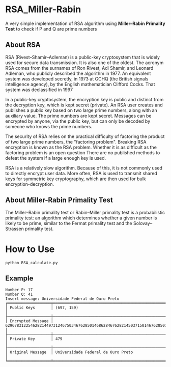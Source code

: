 # RSA_Miller-Rabin
A very simple implementation of RSA algorithm using **Miller–Rabin Primality Test** to check if P and Q are prime numbers

## About RSA

RSA (Rivest–Shamir–Adleman) is a public-key cryptosystem that is widely used for secure data transmission. It is also one of the oldest. The acronym RSA comes from the surnames of Ron Rivest, Adi Shamir, and Leonard Adleman, who publicly described the algorithm in 1977. An equivalent system was developed secretly, in 1973 at GCHQ (the British signals intelligence agency), by the English mathematician Clifford Cocks. That system was declassified in 1997

In a public-key cryptosystem, the encryption key is public and distinct from the decryption key, which is kept secret (private). An RSA user creates and publishes a public key based on two large prime numbers, along with an auxiliary value. The prime numbers are kept secret. Messages can be encrypted by anyone, via the public key, but can only be decoded by someone who knows the prime numbers.

The security of RSA relies on the practical difficulty of factoring the product of two large prime numbers, the "factoring problem". Breaking RSA encryption is known as the RSA problem. Whether it is as difficult as the factoring problem is an open question There are no published methods to defeat the system if a large enough key is used.

RSA is a relatively slow algorithm. Because of this, it is not commonly used to directly encrypt user data. More often, RSA is used to transmit shared keys for symmetric key cryptography, which are then used for bulk encryption-decryption.

## About Miller-Rabin Primality Test

The Miller–Rabin primality test or Rabin–Miller primality test is a probabilistic primality test: an algorithm which determines whether a given number is likely to be prime, similar to the Fermat primality test and the Solovay–Strassen primality test.

# How to Use
```
python RSA_calculate.py

```
## Example

```
Number P: 17
Number Q: 41
Insert message: Universidade Federal de Ouro Preto
╒═══════════════════╤══════════════════════════════════════════════════════════════════════════════════════════════════════╕
│ Public Keys       │ (697, 159)                                                                                           │
├───────────────────┼──────────────────────────────────────────────────────────────────────────────────────────────────────┤
│ Encrypted Message │ 6296783122546282144973124675034676285014686284676282145037150146762850115028021442750161214628691427 │
├───────────────────┼──────────────────────────────────────────────────────────────────────────────────────────────────────┤
│ Private Key       │ 479                                                                                                  │
├───────────────────┼──────────────────────────────────────────────────────────────────────────────────────────────────────┤
│ Original Message  │ Universidade Federal de Ouro Preto                                                                   │
╘═══════════════════╧══════════════════════════════════════════════════════════════════════════════════════════════════════╛
```
